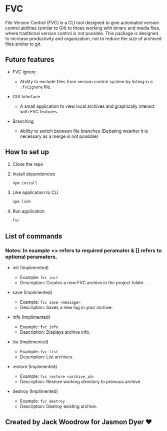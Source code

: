 # FVC

File Version Control (FVC) is a CLI tool designed to give automated version control abilities (similar to Git) to thoes working with binary and media files, where traditional version control is not possible. This package is designed to increase productivity and organization, not to reduce the size of archived files similar to git.

## Future features

* FVC Ignore
  * Ability to exclude files from version control system by listing in a ```.fvcignore``` file.

* GUI Interface
  * A small application to view local archives and graphically interact with FVC features.

* Branching
  * Ability to switch between file branches (Debating weather it is necessary as a merge is not possible)

## How to set up

1. Clone the repo

2. Install dependencies

    ```bash
    npm install
    ```

3. Like application to CLI

    ```bash
    npm link
    ```

4. Run application

    ```bash
    fvc
    ```

## List of commands

### Notes: In example <> refers to required peramater & [] refers to optional peramaters.

* init (Implimented)
  * Example: ```fvc init```
  * Description: Creates a new FVC archive in the project folder.

* save (Implimented)
  * Example: ```fvc save <message>```
  * Description: Saves a new log in your archive.

* info (Implimented)
  * Example: ```fvc info```
  * Description: Displays archive info.

* list (Implimented)
  * Example: ```fvc list```
  * Description: List archives.

* restore (Implimented)
  * Example: ```fvc restore <archive_id>```
  * Description: Restore working directory to previous archive.

* destroy (Implimented)
  * Example: ```fvc destroy```
  * Description: Destroy existing archive.

## Created by Jack Woodrow for Jasmon Dyer ❤
